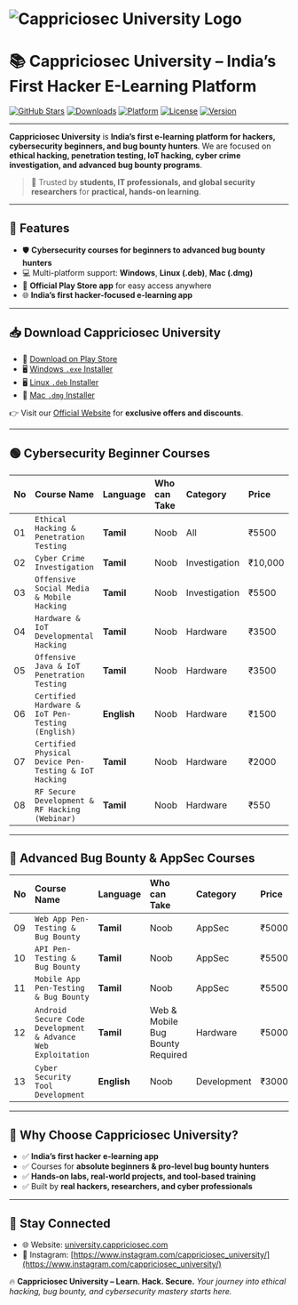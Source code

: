 

# ![Cappriciosec University Logo](https://university.cappriciosec.com/Assets/images/cappriciosec_university.png)

# 📚 Cappriciosec University – India’s First Hacker E-Learning Platform

[![GitHub Stars](https://img.shields.io/github/stars/Cappricio-Securities/Cappriciosec-University?style=social)](#)
[![Downloads](https://img.shields.io/badge/Downloads-10K%2B-blue?style=flat-square\&logo=github)](#)
[![Platform](https://img.shields.io/badge/Platform-Windows%20|%20Linux%20|%20Mac-6C63FF?style=flat-square\&logo=linux)](#)
[![License](https://img.shields.io/badge/License-Proprietary-red?style=flat-square)](#)
[![Version](https://img.shields.io/badge/Version-1.0.0-green?style=flat-square)](#)

---

**Cappriciosec University** is **India’s first e-learning platform for hackers, cybersecurity beginners, and bug bounty hunters**.
We are focused on **ethical hacking, penetration testing, IoT hacking, cyber crime investigation, and advanced bug bounty programs**.

> 🚀 Trusted by **students, IT professionals, and global security researchers** for **practical, hands-on learning**.

---

## 🔑 Features

* 🛡️ **Cybersecurity courses for beginners to advanced bug bounty hunters**
* 💻 Multi-platform support: **Windows**, **Linux (.deb)**, **Mac (.dmg)**
* 📱 **Official Play Store app** for easy access anywhere
* 🌐 **India’s first hacker-focused e-learning app**

---


## 📥 Download Cappriciosec University

* 📱 [Download on Play Store](https://play.google.com/store/apps/details?id=com.cappriciosec.university)
* 🖥  [Windows `.exe` Installer](https://github.com/Cappricio-Securities/Cappriciosec-University/releases/download/v1.0.0/Cappriciosec.University-Win.exe)
* 🖥️ [Linux `.deb` Installer](https://github.com/Cappricio-Securities/Cappriciosec-University/releases/download/v1.0.0/cappriciosec-university_1.0.0_linux_amd64.deb)
* 🍎 [Mac `.dmg` Installer](#)

👉 Visit our [Official Website](https://university.cappriciosec.com/) for **exclusive offers and discounts**.

---

## 🟢 Cybersecurity Beginner Courses

| No | Course Name                                           | Language    | Who can Take | Category      | Price   |
| :- | :---------------------------------------------------- | :---------- | :----------- | :------------ | :------ |
| 01 | `Ethical Hacking & Penetration Testing`               | **Tamil**   | Noob         | All           | ₹5500   |
| 02 | `Cyber Crime Investigation`                           | **Tamil**   | Noob         | Investigation | ₹10,000 |
| 03 | `Offensive Social Media & Mobile Hacking`             | **Tamil**   | Noob         | Investigation | ₹5500   |
| 04 | `Hardware & IoT Developmental Hacking`                | **Tamil**   | Noob         | Hardware      | ₹3500   |
| 05 | `Offensive Java & IoT Penetration Testing`            | **Tamil**   | Noob         | Hardware      | ₹3500   |
| 06 | `Certified Hardware & IoT Pen-Testing (English)`      | **English** | Noob         | Hardware      | ₹1500   |
| 07 | `Certified Physical Device Pen-Testing & IoT Hacking` | **Tamil**   | Noob         | Hardware      | ₹2000   |
| 08 | `RF Secure Development & RF Hacking (Webinar)`        | **Tamil**   | Noob         | Hardware      | ₹550    |

---

## 🔴 Advanced Bug Bounty & AppSec Courses

| No | Course Name                                                  | Language    | Who can Take                     | Category    | Price |
| :- | :----------------------------------------------------------- | :---------- | :------------------------------- | :---------- | :---- |
| 09 | `Web App Pen-Testing & Bug Bounty`                           | **Tamil**   | Noob                             | AppSec      | ₹5000 |
| 10 | `API Pen-Testing & Bug Bounty`                               | **Tamil**   | Noob                             | AppSec      | ₹5500 |
| 11 | `Mobile App Pen-Testing & Bug Bounty`                        | **Tamil**   | Noob                             | AppSec      | ₹5500 |
| 12 | `Android Secure Code Development & Advance Web Exploitation` | **Tamil**   | Web & Mobile Bug Bounty Required | Hardware    | ₹5000 |
| 13 | `Cyber Security Tool Development`                            | **English** | Noob                             | Development | ₹3000 |

---

## 🚀 Why Choose Cappriciosec University?

* ✅ **India’s first hacker e-learning app**
* ✅ Courses for **absolute beginners & pro-level bug bounty hunters**
* ✅ **Hands-on labs, real-world projects, and tool-based training**
* ✅ Built by **real hackers, researchers, and cyber professionals**


---


## 🔗 Stay Connected
* 🌐 Website: [university.cappriciosec.com](https://university.cappriciosec.com/)
* 📸 Instagram: [https://www.instagram.com/cappriciosec_university/](https://www.instagram.com/cappriciosec_university/)



🔥 **Cappriciosec University – Learn. Hack. Secure.**
*Your journey into ethical hacking, bug bounty, and cybersecurity mastery starts here.*


